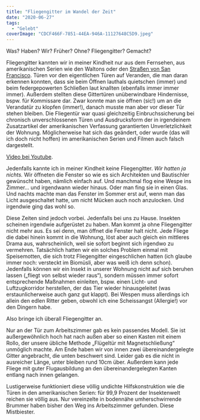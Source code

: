 ```yaml
---
title: "Fliegengitter im Wandel der Zeit"
date: "2020-06-27"
tags:
  - "Gelebt"
coverImage: "CDCF466F-7851-44EA-946A-11127648C5D9.jpeg"
---
```


Was? Haben? Wir? Früher? Ohne? Fliegengitter? Gemacht?

Fliegengitter kannten wir in meiner Kindheit nur aus dem Fernsehen, aus amerikanischen Serien wie den Waltons oder den [Straßen von San Francisco](https://youtu.be/bH7DuTutS6Y). Türen vor den eigentlichen Türen auf Veranden, die man daran erkennen konnten, dass sie beim Öffnen lauthals quietschen (immer) und beim federgepowerten Schließen laut knallten (ebenfalls immer immer immer). Außerdem stellten diese Gittertüren unüberwindbare Hindernisse, bspw. für Kommissare dar. Zwar konnte man sie öffnen (sic!) um an die Verandatür zu klopfen (immer!), danach musste man aber vor dieser Tür stehen bleiben. Die Fliegentür war quasi gleichzeitig Einbruchssicherung bei chronisch unverschlossenen Türen und Ausdrucksform der in irgendeinem Zusatzartikel der amerikanischen Verfassung garantierten Unverletzlichkeit der Wohnung. Möglicherweise hat sich das geändert, oder wurde (das will ich doch nicht hoffen) im amerikanischen Serien und Filmen auch falsch dargestellt.

<a href="https://www.youtube.com/watch?v=cCuP9kFmGDQ">Video bei Youtube</a>.

Jedenfalls kannte ich in meiner Kindheit keine Fliegengitter. _Wir hatten ja nichts._ Wir öffneten die Fenster so wie es sich Architekten und Bautischler gewünscht haben, nämlich einfach auf. Und manchmal flog eine Wespe ins Zimmer… und irgendwann wieder hinaus. Oder man fing sie in einen Glas. Und nachts machte man das Fenster im Sommer erst auf, wenn man das Licht ausgeschaltet hatte, um nicht Mücken auch noch anzulocken. Und irgendwie ging das wohl so.

Diese Zeiten sind jedoch vorbei. Jedenfalls bei uns zu Hause. Insekten scheinen irgendwie aufgerüstet zu haben. Man kommt ja ohne Fliegengitter nicht mehr aus. Es sei denn, man öffnet die Fenster halt nicht. Jede Fliege die dabei hinein kommt in die Wohnung, löst aber auch gleich ein mittleres Drama aus, wahrscheinlich, weil sie sofort beginnt sich irgendwo zu vermehren. Tatsächlich hatten wir ein solches Problem einmal mit Speisemotten, die sich trotz Fliegengitter eingeschlichen hatten (ich glaube immer noch: versteckt im Biomüsli, aber was weiß ich denn schon). Jedenfalls können wir ein Insekt in unserer Wohnung nicht auf sich beruhen lassen („fliegt von selbst wieder raus“), sondern müssen immer sofort entsprechende Maßnahmen einleiten, bspw. einen Licht- und Luftzugkorridor herstellen, der das Tier wieder hinausgeleitet (was erstaunlicherweise auch ganz gut klappt). Bei Wespen muss allerdings ich allein den edlen Ritter geben, obwohl ich eine Scheissangst (Allergie!) vor den Dingern habe.

Also bringe ich überall Fliegengitter an.

Nur an der Tür zum Arbeitszimmer gab es kein passendes Modell. Sie ist außergewöhnlich hoch hat nach außen aber so einen Kasten mit einem Rollo, der unsere übliche Methode „Flügeltür mit Magnetschließung“ unmöglich machte. Am Ende haben wir von innen zwei übereinandergelegte Gitter angebracht, die unten beschwert sind. Leider gab es die nicht in ausreicher Länge, unter bleiben rund 10cm über. Außerdem kann jede Fliege mit guter Flugausbildung an den übereinandergelegten Kanten entlang nach innen gelangen.

Lustigerweise funktioniert diese völlig undichte Hilfskonstruktion wie die Türen in den amerikanischen Serien: für 99,9 Prozent der Insektenwelt reichen sie völlig aus. Nur vereinzelte in bodennähe umherschwirrende Brummer haben bisher den Weg ins Arbeitszimmer gefunden. Diese Mistbiester.
